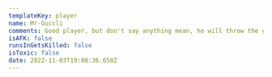 ```yaml
---
templateKey: player
name: Mr-Guccli
comments: Good player, but don't say anything mean, he will throw the game.
isAFK: false
runsInGetsKilled: false
isToxic: false
date: 2022-11-03T19:08:36.658Z
---
```

